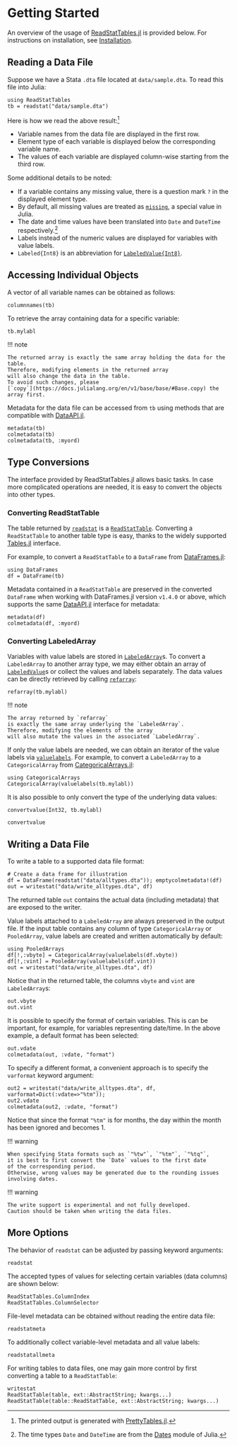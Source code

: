 # Getting Started

An overview of the usage of
[ReadStatTables.jl](https://github.com/junyuan-chen/ReadStatTables.jl) is provided below.
For instructions on installation, see [Installation](@ref).

## Reading a Data File

Suppose we have a Stata `.dta` file located at `data/sample.dta`.
To read this file into Julia:

```@repl getting-started
using ReadStatTables
tb = readstat("data/sample.dta")
```

Here is how we read the above result:[^1]

- Variable names from the data file are displayed in the first row.
- Element type of each variable is displayed below the corresponding variable name.
- The values of each variable are displayed column-wise starting from the third row.

Some additional details to be noted:

- If a variable contains any missing value, there is a question mark `?` in the displayed element type.
- By default, all missing values are treated as [`missing`](https://docs.julialang.org/en/v1/manual/missing/), a special value in Julia.
- The date and time values have been translated into `Date` and `DateTime` respectively.[^2]
- Labels instead of the numeric values are displayed for variables with value labels.
- `Labeled{Int8}` is an abbreviation for [`LabeledValue{Int8}`](@ref).

## Accessing Individual Objects

A vector of all variable names can be obtained as follows:

```@repl getting-started
columnnames(tb)
```

To retrieve the array containing data for a specific variable:

```@repl getting-started
tb.mylabl
```

!!! note

    The returned array is exactly the same array holding the data for the table.
    Therefore, modifying elements in the returned array
    will also change the data in the table.
    To avoid such changes, please
    [`copy`](https://docs.julialang.org/en/v1/base/base/#Base.copy) the array first.

Metadata for the data file can be accessed from `tb`
using methods that are compatible with [DataAPI.jl](https://github.com/JuliaData/DataAPI.jl).

```@repl getting-started
metadata(tb)
colmetadata(tb)
colmetadata(tb, :myord)
```

## Type Conversions

The interface provided by ReadStatTables.jl allows basic tasks.
In case more complicated operations are needed,
it is easy to convert the objects into other types.

### Converting ReadStatTable

The table returned by [`readstat`](@ref) is a [`ReadStatTable`](@ref).
Converting a `ReadStatTable` to another table type is easy,
thanks to the widely supported [Tables.jl](https://github.com/JuliaData/Tables.jl) interface.

For example, to convert a `ReadStatTable` to a `DataFrame` from
[DataFrames.jl](https://github.com/JuliaData/DataFrames.jl):

```@repl getting-started
using DataFrames
df = DataFrame(tb)
```

Metadata contained in a `ReadStatTable` are preserved in the converted `DataFrame`
when working with DataFrames.jl version `v1.4.0` or above,
which supports the same [DataAPI.jl](https://github.com/JuliaData/DataAPI.jl)
interface for metadata:

```@repl getting-started
metadata(df)
colmetadata(df, :myord)
```

### Converting LabeledArray

Variables with value labels are stored in [`LabeledArray`](@ref)s.
To convert a `LabeledArray` to another array type,
we may either obtain an array of [`LabeledValue`](@ref)s
or collect the values and labels separately.
The data values can be directly retrieved by calling [`refarray`](@ref):

```@repl getting-started
refarray(tb.mylabl)
```

!!! note

    The array returned by `refarray`
    is exactly the same array underlying the `LabeledArray`.
    Therefore, modifying the elements of the array
    will also mutate the values in the associated `LabeledArray`.

If only the value labels are needed,
we can obtain an iterator of the value labels via [`valuelabels`](@ref).
For example, to convert a `LabeledArray` to a `CategoricalArray` from
[CategoricalArrays.jl](https://github.com/JuliaData/CategoricalArrays.jl):

```@repl getting-started
using CategoricalArrays
CategoricalArray(valuelabels(tb.mylabl))
```

It is also possible to only convert the type of the underlying data values:

```@repl getting-started
convertvalue(Int32, tb.mylabl)
```

```@docs
convertvalue
```

## Writing a Data File

To write a table to a supported data file format:

```@repl getting-started
# Create a data frame for illustration
df = DataFrame(readstat("data/alltypes.dta")); emptycolmetadata!(df)
out = writestat("data/write_alltypes.dta", df)
```

The returned table `out` contains the actual data (including metadata)
that are exposed to the writer.

Value labels attached to a `LabeledArray` are always preserved in the output file.
If the input table contains any column of type `CategoricalArray` or `PooledArray`,
value labels are created and written automatically by default:

```@repl getting-started
using PooledArrays
df[!,:vbyte] = CategoricalArray(valuelabels(df.vbyte))
df[!,:vint] = PooledArray(valuelabels(df.vint))
out = writestat("data/write_alltypes.dta", df)
```

Notice that in the returned table, the columns `vbyte` and `vint` are `LabeledArray`s:

```@repl getting-started
out.vbyte
out.vint
```

It is possible to specify the format of certain variables.
This is can be important, for example, for variables representing date/time.
In the above example, a default format has been selected:

```@repl getting-started
out.vdate
colmetadata(out, :vdate, "format")
```

To specify a different format, a convenient approach is to specify
the `varformat` keyword argument:

```@repl getting-started
out2 = writestat("data/write_alltypes.dta", df, varformat=Dict(:vdate=>"%tm"));
out2.vdate
colmetadata(out2, :vdate, "format")
```

Notice that since the format `"%tm"` is for months,
the day within the month has been ignored and becomes 1.

!!! warning

    When specifying Stata formats such as `"%tw"`, `"%tm"`, `"%tq"`,
    it is best to first convert the `Date` values to the first date
    of the corresponding period.
    Otherwise, wrong values may be generated due to the rounding issues
    involving dates.

!!! warning

    The write support is experimental and not fully developed.
    Caution should be taken when writing the data files.

## More Options

The behavior of `readstat` can be adjusted by passing keyword arguments:

```@docs
readstat
```

The accepted types of values for selecting certain variables (data columns) are shown below:

```@docs
ReadStatTables.ColumnIndex
ReadStatTables.ColumnSelector
```

File-level metadata can be obtained without reading the entire data file:

```@docs
readstatmeta
```

To additionally collect variable-level metadata and all value labels:

```@docs
readstatallmeta
```

For writing tables to data files,
one may gain more control by first converting a table to a `ReadStatTable`:

```@docs
writestat
ReadStatTable(table, ext::AbstractString; kwargs...)
ReadStatTable(table::ReadStatTable, ext::AbstractString; kwargs...)
```

[^1]: The printed output is generated with [PrettyTables.jl](https://github.com/ronisbr/PrettyTables.jl).

[^2]: The time types `Date` and `DateTime` are from the [Dates](https://docs.julialang.org/en/v1/stdlib/Dates/) module of Julia.

